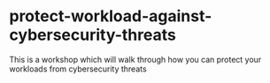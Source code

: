 # protect-workload-against-cybersecurity-threats
This is a workshop which will walk through how you can protect your workloads from cybersecurity threats
